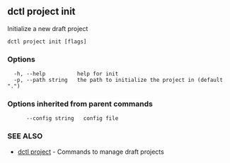 ## dctl project init

Initialize a new draft project

```
dctl project init [flags]
```

### Options

```
  -h, --help          help for init
  -p, --path string   the path to initialize the project in (default ".")
```

### Options inherited from parent commands

```
      --config string   config file
```

### SEE ALSO

* [dctl project](dctl_project.md)	 - Commands to manage draft projects

